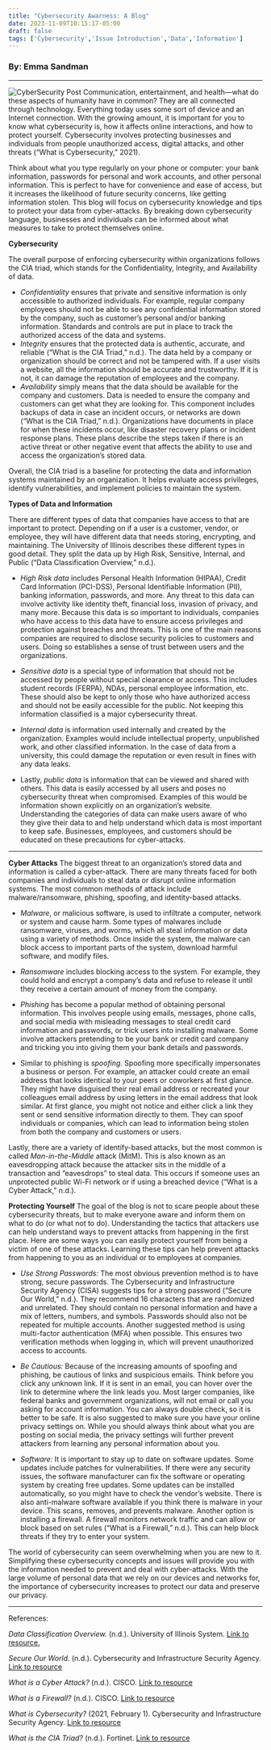 ```yaml
---
title: "Cybersecurity Awarness: A Blog"
date: 2023-11-09T10:15:17-05:00
draft: false
tags: ['Cybersecurity','Issue Introduction','Data','Information']
---
```

### By: Emma Sandman
___
![CyberSecurity Post](https://assets.everspringpartners.com/dims4/default/d2be6c3/2147483647/strip/true/crop/620x250+0+0/resize/620x250!/format/webp/quality/90/?url=http%3A%2F%2Feverspring-brightspot.s3.us-east-1.amazonaws.com%2F68%2F50%2F50bc96eb4ea998f053c9a6b9e914%2Fadobestock-245636933-620x250.jpg)
Communication, entertainment, and health—what do these aspects of humanity have in common? They are all connected through technology. Everything today uses some sort of device and an Internet connection. With the growing amount, it is important for you to know what cybersecurity is, how it affects online interactions, and how to protect yourself. Cybersecurity involves protecting businesses and individuals from people unauthorized access, digital attacks, and other threats (“What is Cybersecurity,” 2021).

Think about what you type regularly on your phone or computer: your bank information, passwords for personal and work accounts, and other personal information. This is perfect to have for convenience and ease of access, but it increases the likelihood of future security concerns, like getting information stolen. This blog will focus on cybersecurity knowledge and tips to protect your data from cyber-attacks. By breaking down cybersecurity language, businesses and individuals can be informed about what measures to take to protect themselves online.

**Cybersecurity**

The overall purpose of enforcing cybersecurity within organizations follows the CIA triad, which stands for the Confidentiality, Integrity, and Availability of data. 

- *Confidentiality* ensures that private and sensitive information is only accessible to authorized individuals. For example, regular company employees should not be able to see any confidential information stored by the company, such as customer’s personal and/or banking information. Standards and controls are put in place to track the authorized access of the data and systems. 
- *Integrity* ensures that the protected data is authentic, accurate, and reliable (“What is the CIA Triad,” n.d.). The data held by a company or organization should be correct and not be tampered with. If a user visits a website, all the information should be accurate and trustworthy. If it is not, it can damage the reputation of employees and the company. 
- *Availability* simply means that the data should be available for the company and customers. Data is needed to ensure the company and customers can get what they are looking for. This component includes backups of data in case an incident occurs, or networks are down (“What is the CIA Triad,” n.d.). Organizations have documents in place for when these incidents occur, like disaster recovery plans or incident response plans. These plans describe the steps taken if there is an active threat or other negative event that affects the ability to use and access the organization’s stored data. 

Overall, the CIA triad is a baseline for protecting the data and information systems maintained by an organization. It helps evaluate access privileges, identify vulnerabilities, and implement policies to maintain the system. 

**Types of Data and Information**

There are different types of data that companies have access to that are important to protect. Depending on if a user is a customer, vendor, or employee, they will have different data that needs storing, encrypting, and maintaining. The University of Illinois describes these different types in good detail. They split the data up by High Risk, Sensitive, Internal, and Public (“Data Classification Overview,” n.d.). 

- *High Risk data* includes Personal Health Information (HIPAA), Credit Card Information (PCI-DSS), Personal Identifiable Information (PII), banking information, passwords, and more. Any threat to this data can involve activity like identity theft, financial loss, invasion of privacy, and many more. Because this data is so important to individuals, companies who have access to this data have to ensure access privileges and protection against breaches and threats. This is one of the main reasons companies are required to disclose security policies to customers and users. Doing so establishes a sense of trust between users and the organizations. 

- *Sensitive data* is a special type of information that should not be accessed by people without special clearance or access. This includes student records (FERPA), NDAs, personal employee information, etc. These should also be kept to only those who have authorized access and should not be easily accessible for the public. Not keeping this information classified is a major cybersecurity threat. 

- *Internal data* is information used internally and created by the organization. Examples would include intellectual property, unpublished work, and other classified information. In the case of data from a university, this could damage the reputation or even result in fines with any data leaks. 

- Lastly, *public data* is information that can be viewed and shared with others. This data is easily accessed by all users and poses no cybersecurity threat when compromised. Examples of this would be information shown explicitly on an organization’s website. Understanding the categories of data can make users aware of who they give their data to and help understand which data is most important to keep safe. Businesses, employees, and customers should be educated on these precautions for cyber-attacks. 
___
**Cyber Attacks**
The biggest threat to an organization’s stored data and information is called a cyber-attack. There are many threats faced for both companies and individuals to steal data or disrupt online information systems. The most common methods of attack include malware/ransomware, phishing, spoofing, and identity-based attacks. 

- *Malware*, or malicious software, is used to infiltrate a computer, network or system and cause harm. Some types of malwares include ransomware, viruses, and worms, which all steal information or data using a variety of methods. Once inside the system, the malware can block access to important parts of the system, download harmful software, and modify files. 

- *Ransomware* includes blocking access to the system. For example, they could hold and encrypt a company’s data and refuse to release it until they receive a certain amount of money from the company.

- *Phishing* has become a popular method of obtaining personal information. This involves people using emails, messages, phone calls, and social media with misleading messages to steal credit card information and passwords, or trick users into installing malware. Some involve attackers pretending to be your bank or credit card company and tricking you into giving them your bank details and passwords.  

- Similar to phishing is *spoofing*. Spoofing more specifically impersonates a business or person. For example, an attacker could create an email address that looks identical to your peers or coworkers at first glance. They might have disguised their real email address or recreated your colleagues email address by using letters in the email address that look similar. At first glance, you might not notice and either click a link they sent or send sensitive information directly to them. They can spoof individuals or companies, which can lead to information being stolen from both the company and customers or users.

Lastly, there are a variety of identify-based attacks, but the most common is called *Man-in-the-Middle* attack (MitM). This is also known as an eavesdropping attack because the attacker sits in the middle of a transaction and “eavesdrops” to steal data. This occurs if someone uses an unprotected public Wi-Fi network or if using a breached device (“What is a Cyber Attack,” n.d.). 
 
**Protecting Yourself**
The goal of the blog is not to scare people about these cybersecurity threats, but to make everyone aware and inform them on what to do (or what not to do). Understanding the tactics that attackers use can help understand ways to prevent attacks from happening in the first place. Here are some ways you can easily protect yourself from being a victim of one of these attacks. Learning these tips can help prevent attacks from happening to you as an individual or to employees at companies. 

- *Use Strong Passwords:*
The most obvious prevention method is to have strong, secure passwords. The Cybersecurity and Infrastructure Security Agency (CISA) suggests tips for a strong password (“Secure Our World,” n.d.). They recommend 16 characters that are randomized and unrelated. They should contain no personal information and have a mix of letters, numbers, and symbols. Passwords should also not be repeated for multiple accounts. 
Another suggested method is using multi-factor authentication (MFA) when possible. This ensures two verification methods when logging in, which will prevent unauthorized access to accounts. 

- *Be Cautious:*
Because of the increasing amounts of spoofing and phishing, be cautious of links and suspicious emails. Think before you click any unknown link. If it is sent in an email, you can hover over the link to determine where the link leads you. Most larger companies, like federal banks and government organizations, will not email or call you asking for account information. You can always double check, so it is better to be safe. 
It is also suggested to make sure you have your online privacy settings on. While you should always think about what you are posting on social media, the privacy settings will further prevent attackers from learning any personal information about you. 

- *Software:*
It is important to stay up to date on software updates. Some updates include patches for vulnerabilities. If there were any security issues, the software manufacturer can fix the software or operating system by creating free updates. Some updates can be installed automatically, so you might have to check the vendor’s website. There is also anti-malware software available if you think there is malware in your device. This scans, removes, and prevents malware. Another option is installing a firewall. A firewall monitors network traffic and can allow or block based on set rules (“What is a Firewall,” n.d.). This can help block threats if they try to enter your system. 

The world of cybersecurity can seem overwhelming when you are new to it. Simplifying these cybersecurity concepts and issues will provide you with the information needed to prevent and deal with cyber-attacks. With the large volume of personal data that we rely on our devices and networks for, the importance of cybersecurity increases to protect our data and preserve our privacy. 
___
References:

*Data Classification Overview.* (n.d.). University of Illinois System. [Link to resource.](https://cybersecurity.uillinois.edu/data_classification)

*Secure Our World.* (n.d.). Cybersecurity and Infrastructure Security Agency. [Link to resource](https://www.cisa.gov/secure-our-world/use-strong-passwords) 

*What is a Cyber Attack?* (n.d.). CISCO. [Link to resource](https://www.cisco.com/c/en/us/products/security/common-cyberattacks.html#~types-of-cyber-attacks) 

*What is a Firewall?* (n.d.). CISCO. [Link to resource](https://www.cisco.com/c/en/us/products/security/firewalls/what-is-a-firewall.html) 

*What is Cybersecurity?* (2021, February 1). Cybersecurity and Infrastructure Security Agency. [Link to resource](https://www.cisa.gov/news-events/news/what-cybersecurity)

*What is the CIA Triad?* (n.d.). Fortinet. [Link to resource](https://www.fortinet.com/resources/cyberglossary/cia-triad)